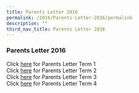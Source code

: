 ```yaml
---
title: Parents Letter 2016
permalink: /2016/Parents-Letter-2016/permalink
description: ""
third_nav_title: Parents Letter 2016
---
```

### Parents Letter 2016

Click [here]() for Parents Letter Term 1 <br>
Click [here]() for Parents Letter Term 2 <br>
Click [here]() for Parents Letter Term 3 <br>
Click [here]() for Parents Letter Term 4 <br>